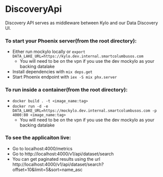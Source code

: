 # DiscoveryApi

Discovery API serves as middleware between Kylo and our Data Discovery UI.

### To start your Phoenix server(from the root directory):

  * Either run mockylo locally or `export DATA_LAKE_URL=https://kylo.dev.internal.smartcolumbusos.com`
    * You will need to be on the vpn if you use the dev mockylo as your backing datalake
  * Install dependencies with `mix deps.get`
  * Start Phoenix endpoint with `iex -S mix phx.server`

### To run inside a container(from the root directory):
  * `docker build . -t <image_name:tag>`
  * `docker run -d -e DATA_LAKE_URL=https://mockylo.dev.internal.smartcolumbusos.com -p 4000:80 <image_name:tag>`
    * You will need to be on the vpn if you use the dev mockylo as your backing datalake

### To see the applicaiton live:
  * Go to localhost:4000/metrics
  * Go to http://localhost:4000/v1/api/dataset/search
  * You can get paginated results using the url http://localhost:4000/v1/api/dataset/search?offset=10&limit=5&sort=name_asc
